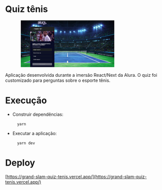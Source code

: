 # Quiz tênis

<img src="./.github/img/app-img.png" style="margin-left: 50px"
     alt="App Image" width="300">

Aplicação desenvolvida durante a imersão React/Next da Alura.
O quiz foi customizado para perguntas sobre o esporte tênis.

# Execução

- Construir dependências:

        yarn

- Executar a aplicação:

        yarn dev

# Deploy

[https://grand-slam-quiz-tenis.vercel.app/](https://grand-slam-quiz-tenis.vercel.app/)